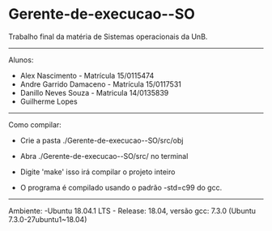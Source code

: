 # Gerente-de-execucao--SO

Trabalho final da matéria de Sistemas operacionais da UnB.

---------------------------------------------------------------------------------------

Alunos:

* Alex Nascimento - Matrícula 15/0115474
* Andre Garrido Damaceno - Matrícula 15/0117531
* Danillo Neves Souza - Matricula 14/0135839
* Guilherme Lopes

---------------------------------------------------------------------------------------

Como compilar:

* Crie a pasta ./Gerente-de-execucao--SO/src/obj
* Abra ./Gerente-de-execucao--SO/src/ no terminal
* Digite 'make' isso irá compilar o projeto inteiro

* O programa é compilado usando o padrão -std=c99 do gcc.

---------------------------------------------------------------------------------------

Ambiente:
-Ubuntu 18.04.1 LTS - Release: 18.04, versão gcc: 7.3.0 (Ubuntu 7.3.0-27ubuntu1~18.04) 
